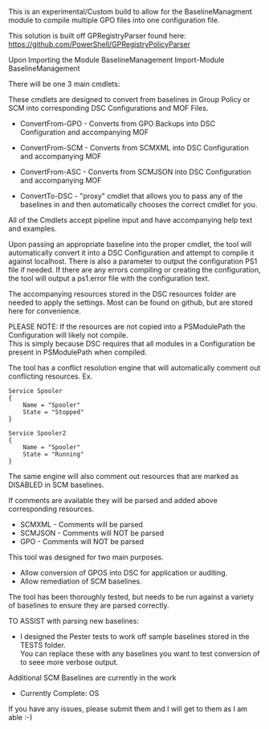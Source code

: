 This is an experimental/Custom build to allow for the BaselineManagment module to compile multiple GPO files into one configuration file.

This solution is built off GPRegistryParser found here: https://github.com/PowerShell/GPRegistryPolicyParser

Upon Importing the Module BaselineManagement
	Import-Module BaselineManagement 

There will be one 3 main cmdlets:

These cmdlets are designed to convert from baselines in Group Policy or SCM into corresponding DSC Configurations and MOF Files.
 - ConvertFrom-GPO - Converts from GPO Backups into DSC Configuration and accompanying MOF
 - ConvertFrom-SCM - Converts from SCMXML into DSC Configuration and accompanying MOF
 - ConvertFrom-ASC - Converts from SCMJSON into DSC Configuration and accompanying MOF

 - ConvertTo-DSC - "proxy" cmdlet that allows you to pass any of the baselines in and then automatically chooses the correct cmdlet for you.

All of the Cmdlets accept pipeline input and have accompanying help text and examples.

Upon passing an appropriate baseline into the proper cmdlet, the tool will automatically convert it into a DSC Configuration and attempt to compile it against localhost.
There is also a parameter to output the configuration PS1 file if needed. 
If there are any errors compiling or creating the configuration, the tool will output a ps1.error file with the configuration text.

The accompanying resources stored in the DSC resources folder are needed to apply the settings.  Most can be found on github, but are stored here for convenience.

PLEASE NOTE: If the resources are not copied into a PSModulePath the Configuration will likely not compile.  
This is simply because DSC requires that all modules in a Configuration be present in PSModulePath when compiled.

The tool has a conflict resolution engine that will automatically comment out conflicting resources.
Ex.

	Service Spooler
	{
		Name = "Spooler"
		State = "Stopped"
	} 

	Service Spooler2
	{
		Name = "Spooler"
		State = "Running"
	}

The same engine will also comment out resources that are marked as DISABLED in SCM baselines.

If comments are available they will be parsed and added above corresponding resources.
 - SCMXML - Comments will be parsed
 - SCMJSON - Comments will NOT be parsed
 - GPO - Comments will NOT be parsed
 
This tool was designed for two main purposes.
 - Allow conversion of GPOS into DSC for application or auditing.
 - Allow remediation of SCM baselines.

The tool has been thoroughly tested, but needs to be run against a variety of baselines to ensure they are parsed correctly.

TO ASSIST with parsing new baselines:
 - I designed the Pester tests to work off sample baselines stored in the TESTS folder.  
You can replace these with any baselines you want to test conversion of to seee more verbose output.

Additional SCM Baselines are currently in the work
 - Currently Complete: OS

If you have any issues, please submit them and I will get to them as I am able :-)



